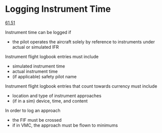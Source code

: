 # Logging Instrument Time

[61.51]()

Instrument time can be logged if

- the pilot operates the aircraft solely by reference to instruments under actual or simulated IFR

Instrument flight logbook entries must include

- simulated instrument time
- actual instrument time
- (if applicable) safety pilot name

Instrument flight logbook entries that count towards currency must include

- location and type of instrument approaches
- (if in a sim) device, time, and content

In order to log an approach

- the FIF must be crossed
- if in VMC, the approach must be flown to minimums
